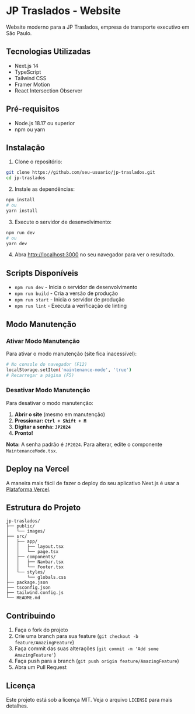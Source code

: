 # JP Traslados - Website

Website moderno para a JP Traslados, empresa de transporte executivo em São Paulo.

## Tecnologias Utilizadas

- Next.js 14
- TypeScript
- Tailwind CSS
- Framer Motion
- React Intersection Observer

## Pré-requisitos

- Node.js 18.17 ou superior
- npm ou yarn

## Instalação

1. Clone o repositório:
```bash
git clone https://github.com/seu-usuario/jp-traslados.git
cd jp-traslados
```

2. Instale as dependências:
```bash
npm install
# ou
yarn install
```

3. Execute o servidor de desenvolvimento:
```bash
npm run dev
# ou
yarn dev
```

4. Abra [http://localhost:3000](http://localhost:3000) no seu navegador para ver o resultado.

## Scripts Disponíveis

- `npm run dev` - Inicia o servidor de desenvolvimento
- `npm run build` - Cria a versão de produção
- `npm run start` - Inicia o servidor de produção
- `npm run lint` - Executa a verificação de linting

## Modo Manutenção

### Ativar Modo Manutenção
Para ativar o modo manutenção (site fica inacessível):
```bash
# No console do navegador (F12)
localStorage.setItem('maintenance-mode', 'true')
# Recarregar a página (F5)
```

### Desativar Modo Manutenção
Para desativar o modo manutenção:
1. **Abrir o site** (mesmo em manutenção)
2. **Pressionar: `Ctrl + Shift + M`**
3. **Digitar a senha: `JP2024`**
4. **Pronto!**

**Nota:** A senha padrão é `JP2024`. Para alterar, edite o componente `MaintenanceMode.tsx`.

## Deploy na Vercel

A maneira mais fácil de fazer o deploy do seu aplicativo Next.js é usar a [Plataforma Vercel](https://vercel.com/new?utm_medium=default-template&filter=next.js&utm_source=create-next-app&utm_campaign=create-next-app-readme).

## Estrutura do Projeto

```
jp-traslados/
├── public/
│   └── images/
├── src/
│   ├── app/
│   │   ├── layout.tsx
│   │   └── page.tsx
│   ├── components/
│   │   ├── Navbar.tsx
│   │   └── Footer.tsx
│   └── styles/
│       └── globals.css
├── package.json
├── tsconfig.json
├── tailwind.config.js
└── README.md
```

## Contribuindo

1. Faça o fork do projeto
2. Crie uma branch para sua feature (`git checkout -b feature/AmazingFeature`)
3. Faça commit das suas alterações (`git commit -m 'Add some AmazingFeature'`)
4. Faça push para a branch (`git push origin feature/AmazingFeature`)
5. Abra um Pull Request

## Licença

Este projeto está sob a licença MIT. Veja o arquivo `LICENSE` para mais detalhes. 